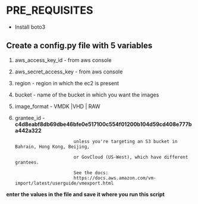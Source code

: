 # PRE_REQUISITES
- Install boto3


## Create a config.py file with 5 variables
1. aws_access_key_id        - from aws console
2. aws_secret_access_key    - from aws console
3. region                   - region in which the ec2 is present
4. bucket                   - name of the bucket in which you want the images
5. image_format             - VMDK |VHD | RAW
6. grantee_id               - **c4d8eabf8db69dbe46bfe0e517100c554f01200b104d59cd408e777ba442a322**

                             unless you're targeting an S3 bucket in Bahrain, Hong Kong, Beijing,
                
                             or GovCloud (US-West), which have different grantees.
                             
                             See the docs:
                             https://docs.aws.amazon.com/vm-import/latest/userguide/vmexport.html
                             
**enter the values in the file and save it where you run this script**
    
